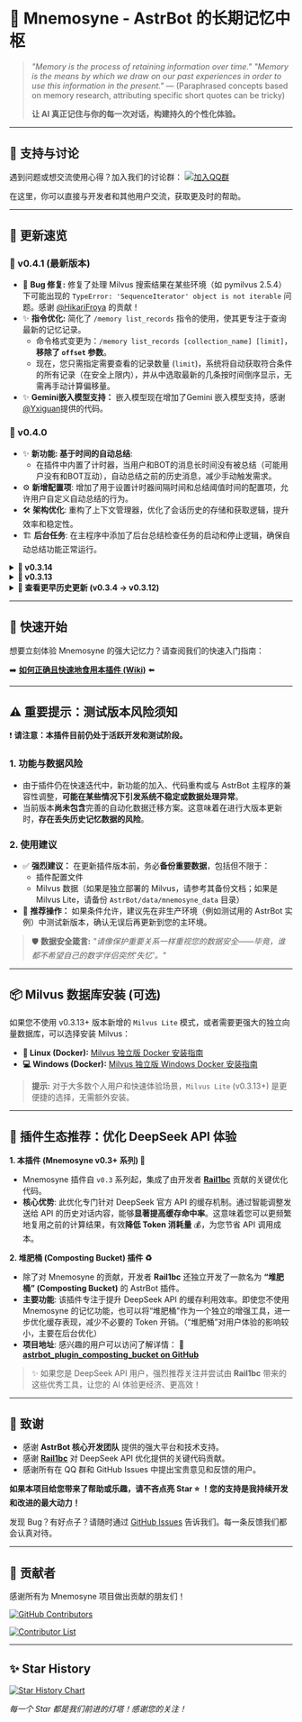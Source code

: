 # 🧠 Mnemosyne - AstrBot 的长期记忆中枢

> *"Memory is the process of retaining information over time."*
> *"Memory is the means by which we draw on our past experiences in order to use this information in the present."*
> — (Paraphrased concepts based on memory research, attributing specific short quotes can be tricky)
>
> **让 AI 真正记住与你的每一次对话，构建持久的个性化体验。**

---

## 💬 支持与讨论

遇到问题或想交流使用心得？加入我们的讨论群：
[![加入QQ群](https://img.shields.io/badge/QQ群-953245617-blue?style=flat-square&logo=tencent-qq)](https://qm.qq.com/cgi-bin/qm/qr?k=WdyqoP-AOEXqGAN08lOFfVSguF2EmBeO&jump_from=webapi&authKey=tPyfv90TVYSGVhbAhsAZCcSBotJuTTLf03wnn7/lQZPUkWfoQ/J8e9nkAipkOzwh)

在这里，你可以直接与开发者和其他用户交流，获取更及时的帮助。

---

## 🎉 更新速览

### 🚀 v0.4.1 (最新版本)

*   🐛 **Bug 修复:** 修复了处理 Milvus 搜索结果在某些环境（如 pymilvus 2.5.4）下可能出现的 `TypeError: 'SequenceIterator' object is not iterable` 问题。感谢 [@HikariFroya](https://github.com/HikariFroya) 的贡献！
*   ✨ **指令优化:** 简化了 `/memory list_records` 指令的使用，使其更专注于查询最新的记忆记录。
    *   命令格式变更为：`/memory list_records [collection_name] [limit]`，**移除了 `offset` 参数**。
    *   现在，您只需指定需要查看的记录数量 (`limit`)，系统将自动获取符合条件的所有记录（在安全上限内），并从中选取最新的几条按时间倒序显示，无需再手动计算偏移量。
*   ✨ **Gemini嵌入模型支持：** 嵌入模型现在增加了Gemini 嵌入模型支持，感谢[@Yxiguan](https://github.com/Yxiguan)提供的代码。

### 🚀 v0.4.0

*   ✨ **新功能: 基于时间的自动总结**:
    *   在插件中内置了计时器，当用户和BOT的消息长时间没有被总结（可能用户没有和BOT互动），自动总结之前的历史消息，减少手动触发需求。
*   ⚙️ **新增配置项**: 增加了用于设置计时器间隔时间和总结阈值时间的配置项，允许用户自定义自动总结的行为。
*   🛠️ **架构优化**: 重构了上下文管理器，优化了会话历史的存储和获取逻辑，提升效率和稳定性。
*   🏗️ **后台任务**: 在主程序中添加了后台总结检查任务的启动和停止逻辑，确保自动总结功能正常运行。

<details>
<summary><strong>🚀 v0.3.14</strong></summary>

*   🐛 **Bug 修复:** 解决了 v0.3.13 版本中数据插入失败的关键问题。请务必更新至此版本以确保功能正常！
</details>

<details>
<summary><strong>🚀 v0.3.13</strong></summary>

*   ✨ **新功能:** 新增 `Milvus Lite` 支持！现在可以在本地运行轻量级向量数据库，无需额外部署完整的 Milvus 服务。（特别感谢提出此建议的群友！如果您看到，请来认领这份感谢 🙏）
*   ⚠️ **重要提示:** `Milvus Lite` 目前仅支持 `Ubuntu >= 20.04` 和 `MacOS >= 11.0`。
</details>

<details>
<summary><strong>📅 查看更早历史更新 (v0.3.4 -> v0.3.12)</strong></summary>

*   ✅ <strong>核心修复</strong>: 包含一系列 Bug 修复、紧急问题处理和指令修复，解决了多个已知问题。
*   🔧 <strong>性能与逻辑优化</strong>: 对会话历史检查、异步IO处理等进行了优化，提升了运行效率和稳定性。
*   ⚙️ <strong>配置与功能</strong>: 更新了配置架构以支持更多选项，并恢复了部分早期版本的功能设定。
*   <em>此范围内包含的更新内容较多且分散，上述为主要类别总结。更多详细信息请参考对应版本的 Release Notes 或 Commit 历史。</em>
</details>

---

## 🚀 快速开始

想要立刻体验 Mnemosyne 的强大记忆力？请查阅我们的快速入门指南：

➡️ **[如何正确且快速地食用本插件 (Wiki)](https://github.com/lxfight/astrbot_plugin_mnemosyne/wiki/%E5%A6%82%E4%BD%95%E6%AD%A3%E7%A1%AE%E4%B8%94%E5%BF%AB%E9%80%9F%E7%9A%84%E9%A3%9F%E7%94%A8%E6%9C%AC%E6%8F%92%E4%BB%B6)** ⬅️

---

## ⚠️ 重要提示：测试版本风险须知

❗️ **请注意：本插件目前仍处于活跃开发和测试阶段。**

### 1. 功能与数据风险
*   由于插件仍在快速迭代中，新功能的加入、代码重构或与 AstrBot 主程序的兼容性调整，**可能在某些情况下引发系统不稳定或数据处理异常**。
*   当前版本**尚未包含**完善的自动化数据迁移方案。这意味着在进行大版本更新时，**存在丢失历史记忆数据的风险**。

### 2. 使用建议
*   ✅ **强烈建议：** 在更新插件版本前，务必**备份重要数据**，包括但不限于：
    *   插件配置文件
    *   Milvus 数据（如果是独立部署的 Milvus，请参考其备份文档；如果是 Milvus Lite，请备份 `AstrBot/data/mnemosyne_data` 目录）
*   🧪 **推荐操作：** 如果条件允许，建议先在非生产环境（例如测试用的 AstrBot 实例）中测试新版本，确认无误后再更新到您的主环境。

> 🛡️ **数据安全箴言:**
> *"请像保护重要关系一样重视您的数据安全——毕竟，谁都不希望自己的数字伴侣突然'失忆'。"*

---

## 📦 Milvus 数据库安装 (可选)

如果您不使用 v0.3.13+ 版本新增的 `Milvus Lite` 模式，或者需要更强大的独立向量数据库，可以选择安装 Milvus：

*   **🐧 Linux (Docker):** [Milvus 独立版 Docker 安装指南](https://milvus.io/docs/zh/install_standalone-docker.md)
*   **💻 Windows (Docker):** [Milvus 独立版 Windows Docker 安装指南](https://milvus.io/docs/zh/install_standalone-windows.md)

> **提示:** 对于大多数个人用户和快速体验场景，`Milvus Lite` (v0.3.13+) 是更便捷的选择，无需额外安装。

---

## 🧩 插件生态推荐：优化 DeepSeek API 体验

**1. 本插件 (Mnemosyne v0.3+ 系列) 🚀**

*   Mnemosyne 插件自 `v0.3` 系列起，集成了由开发者 **[Rail1bc](https://github.com/Rail1bc)** 贡献的关键优化代码。
*   **核心优势**: 此优化专门针对 DeepSeek 官方 API 的缓存机制。通过智能调整发送给 API 的历史对话内容，能够**显著提高缓存命中率**。这意味着您可以更频繁地复用之前的计算结果，有效**降低 Token 消耗量** 💰，为您节省 API 调用成本。

**2. 堆肥桶 (Composting Bucket) 插件 ♻️**

*   除了对 Mnemosyne 的贡献，开发者 **Rail1bc** 还独立开发了一款名为 **“堆肥桶” (Composting Bucket)** 的 AstrBot 插件。
*   **主要功能**: 该插件专注于提升 DeepSeek API 的缓存利用效率。即使您不使用 Mnemosyne 的记忆功能，也可以将“堆肥桶”作为一个独立的增强工具，进一步优化缓存表现，减少不必要的 Token 开销。（“堆肥桶”对用户体验的影响较小，主要在后台优化）
*   **项目地址**: 感兴趣的用户可以访问了解详情：
    🔗 **[astrbot_plugin_composting_bucket on GitHub](https://github.com/Rail1bc/astrbot_plugin_composting_bucket)**

> ✨ 如果您是 DeepSeek API 用户，强烈推荐关注并尝试由 **Rail1bc** 带来的这些优秀工具，让您的 AI 体验更经济、更高效！

---

## 🙏 致谢

*   感谢 **AstrBot 核心开发团队** 提供的强大平台和技术支持。
*   感谢 **[Rail1bc](https://github.com/Rail1bc)** 对 DeepSeek API 优化提供的关键代码贡献。
*   感谢所有在 QQ 群和 GitHub Issues 中提出宝贵意见和反馈的用户。

**如果本项目给您带来了帮助或乐趣，请不吝点亮 Star ⭐ ！您的支持是我持续开发和改进的最大动力！**

发现 Bug？有好点子？请随时通过 [GitHub Issues](https://github.com/lxfight/astrbot_plugin_mnemosyne/issues) 告诉我们。每一条反馈我们都会认真对待。

---

## 🌟 贡献者

感谢所有为 Mnemosyne 项目做出贡献的朋友们！

[![GitHub Contributors](https://img.shields.io/github/contributors/lxfight/astrbot_plugin_mnemosyne?style=flat-square)](https://github.com/lxfight/astrbot_plugin_mnemosyne/graphs/contributors)

<a href="https://github.com/lxfight/astrbot_plugin_mnemosyne/graphs/contributors">
  <img src="https://contrib.rocks/image?repo=lxfight/astrbot_plugin_mnemosyne" alt="Contributor List" />
</a>

---

## ✨ Star History

[![Star History Chart](https://api.star-history.com/svg?repos=lxfight/astrbot_plugin_mnemosyne)](https://github.com/lxfight/astrbot_plugin_mnemosyne)

_每一个 Star 都是我们前进的灯塔！感谢您的关注！_